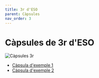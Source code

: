 ```yaml
---
title: 3r d'ESO
parent: Càpsules
nav_order: 3
---
```


# Càpsules de 3r d'ESO

![Càpsules 3r](https://placehold.co/600x200?text=3r+d'ESO)

- [Càpsula d'exemple 1](#)
- [Càpsula d'exemple 2](#)
